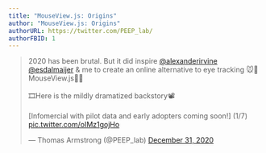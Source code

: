 ```yaml
---
title: "MouseView.js: Origins"
author: "MouseView.js: Origins"
authorURL: https://twitter.com/PEEP_lab/
authorFBID: 1
---
```

<blockquote class="twitter-tweet"><p lang="en" dir="ltr">2020 has been brutal. But it did inspire <a href="https://twitter.com/alexanderirvine?ref_src=twsrc%5Etfw">@alexanderirvine</a> <a href="https://twitter.com/esdalmaijer?ref_src=twsrc%5Etfw">@esdalmaijer</a> &amp; me to create an online alternative to eye tracking 🐭👀MouseView.js👀🐭<br><br>🎞️Here is the mildly dramatized backstory📽️<br><br>[Infomercial with pilot data and early adopters coming soon!] (1/7) <a href="https://t.co/oIMz1gojHo">pic.twitter.com/oIMz1gojHo</a></p>&mdash; Thomas Armstrong (@PEEP_lab) <a href="https://twitter.com/PEEP_lab/status/1344723487298965504?ref_src=twsrc%5Etfw">December 31, 2020</a></blockquote> <script async src="https://platform.twitter.com/widgets.js" charset="utf-8"></script>